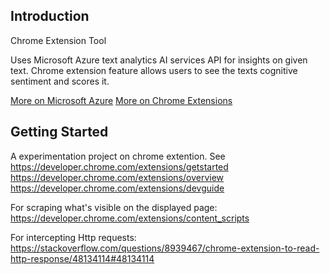 ## Introduction
Chrome Extension Tool

Uses Microsoft Azure text analytics AI services API for insights on given text. Chrome extension feature allows users to see the texts cognitive sentiment and scores it. 

[More on Microsoft Azure](https://azure.microsoft.com/en-us/services/cognitive-services/text-analytics/)
[More on Chrome Extensions](https://developer.chrome.com/extensions/)

## Getting Started 

A experimentation project on chrome extention.
See https://developer.chrome.com/extensions/getstarted
https://developer.chrome.com/extensions/overview
https://developer.chrome.com/extensions/devguide

For scraping what's visible on the displayed page: https://developer.chrome.com/extensions/content_scripts

For intercepting Http requests: https://stackoverflow.com/questions/8939467/chrome-extension-to-read-http-response/48134114#48134114